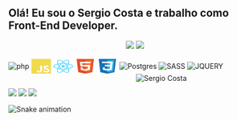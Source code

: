 ## Olá! Eu sou o Sergio Costa e trabalho como Front-End Developer.
<div align="center">
  <a https://github.com/scostadeveloper">
  <img height="180em" src="https://github-readme-stats.vercel.app/api?username=scostadeveloper&show_icons=true&theme=tokyonight&include_all_commits=true&count_private=true"/>
  <img height="180em" src="https://github-readme-stats.vercel.app/api/top-langs/?username=scostadeveloper&layout=compact&langs_count=7&theme=tokyonight"/> 
</div>
<div style="display: inline_block"><br>
  
  <img align="center" alt="php" height="50" width="40" src="https://cdn.jsdelivr.net/gh/devicons/devicon/icons/php/php-original.svg" />
  <img align="center" alt="Js" height="30" width="40" src="https://raw.githubusercontent.com/devicons/devicon/master/icons/javascript/javascript-plain.svg">
  <img align="center" alt="React" height="30" width="40" src="https://raw.githubusercontent.com/devicons/devicon/master/icons/react/react-original.svg">
  <img align="center" alt="HTML" height="30" width="40" src="https://raw.githubusercontent.com/devicons/devicon/master/icons/html5/html5-original.svg">
  <img align="center" alt="CSS" height="30" width="40" src="https://raw.githubusercontent.com/devicons/devicon/master/icons/css3/css3-original.svg">
  <img align="center" alt="Postgres" height="40" width="40" src="https://cdn.jsdelivr.net/gh/devicons/devicon/icons/postgresql/postgresql-original.svg" />
  <img align="center" alt="SASS" height="40" width="40" src="https://cdn.jsdelivr.net/gh/devicons/devicon/icons/sass/sass-original.svg" />
  <img align="center" alt="JQUERY" height="45" width="40" src="https://cdn.jsdelivr.net/gh/devicons/devicon/icons/jquery/jquery-original-wordmark.svg" />
  <img align="right" width="250" src="https://i.ibb.co/ZBg1fth/Ready-Player-Me-Avatar.png" alt="Sergio Costa" border="0" /> <!-- Avatar -->
</div>
  
  ##
 
<div> 
  <a href="https://www.instagram.com/scosta.developer/" target="_blank"><img src="https://img.shields.io/badge/-Instagram-%23E4405F?style=for-the-badge&logo=instagram&logoColor=white" target="_blank"></a>
  <a href = "mailto:scosta.developer@gmail.com"><img src="https://img.shields.io/badge/-Gmail-%23333?style=for-the-badge&logo=gmail&logoColor=white" target="_blank"></a>
  <a href="https://www.linkedin.com/in/sergio-costa-676498208/" target="_blank"><img src="https://img.shields.io/badge/-LinkedIn-%230077B5?style=for-the-badge&logo=linkedin&logoColor=white" target="_blank"></a> 
 
  ![Snake animation](https://github.com/scostadeveloper/.github/workflows/main.yml)
 
</div>
